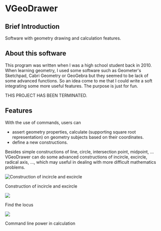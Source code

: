 # VGeoDrawer

## Brief Introduction

Software with geometry drawing and calculation features.

## About this software

This program was written when I was a high school student back in 2010. When learning geometry, I used some software such as Geometer's Sketchpad, Cabri Geometry or GeoGebra but they seemed to be lack of some advanced functions. So an idea come to me that I could write a soft integrating some more useful features. The purpose is just for fun.

THIS PROJECT HAS BEEN TERMINATED.

## Features

With the use of commands, users can 
- assert geometry properties, calculate (supporting square root representation) on geometry subjects based on their coordinates. 
- define a new constructions.

Besides simple constructions of line, circle, intersection point, midpoint, ... VGeoDrawer can do some advanced constructions of incircle, excircle, radical axis, ..., which may useful in dealing with more difficult mathematics problems.

![Construction of incircle and excircle](https://3.bp.blogspot.com/-ZOLDcRpb8HM/UMAZ0neRhgI/AAAAAAAAAGI/oogIp68itjA/s640/Untitled.png)

Construction of incircle and excircle

![](https://1.bp.blogspot.com/-3OuZMsw2HaM/UMAboxotxbI/AAAAAAAAAGQ/ucLipnbx4eU/s640/Untitled5.png)

Find the locus

![](https://1.bp.blogspot.com/-iC--XvEChl0/UMLmdUOwyII/AAAAAAAAAIk/eQXxpgEihJY/s640/Untitled.png)

Command line power in calculation
